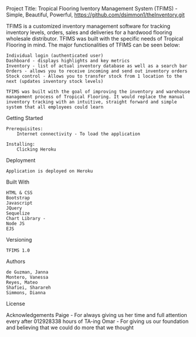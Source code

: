 Project Title:  Tropical Flooring Iventory Management System (TFIMS) - Simple, Beautiful, Powerful, 
https://github.com/dsimmon1/theInventory.git

TFIMS is a customized inventory management software for tracking inventory levels, orders, sales and deliveries for a hardwood flooring wholesale distributor. TFIMS was built with the specific needs of Tropical Flooring in mind. The major functionalities of TFIMS can be seen below: 
	
	Individual login (authenticated user) 
	Dashboard - displays highlights and key metrics
	Inventory - list of actual inventory database as well as a search bar
	Orders - allows you to receive incoming and send out inventory orders
	Stock control - Allows you to transfer stock from 1 location to the next (updates inventory stock levels)

	TFIMS was built with the goal of improving the inventory and warehouse management process of Tropical Flooring. It would replace the manual inventory tracking with an intuitive, straight forward and simple system that all employees could learn


Getting Started

    Prerequisites: 
        Internet connectivity - To load the application

    Installing: 
        Clicking Heroku  

Deployment

	Application is deployed on Heroku

Built With 

    HTML & CSS    
    Bootstrap
    Javascript
    JQuery
	Sequelize
	Chart Library - 
	Node JS
	EJS

Versioning

	TFIMS 1.0

Authors

    de Guzman, Janna 
    Montero, Vanessa
    Reyes, Mateo
    Shafiei, Sharareh 
    Simmons, Dianna

License

Acknowledgements 
    Paige - For always giving us her time and full attention every after 012928338 hours of TA-ing 
    Omar - For giving us our foundation and believing that we could do more that we thought
